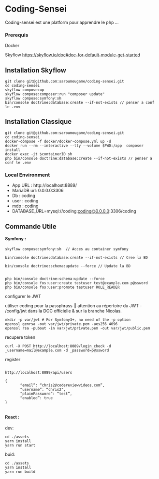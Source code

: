 
# Coding-Sensei


Coding-sensei est une platform pour apprendre le php ...

### Prerequis

Docker

Skyflow  https://skyflow.io/doc#doc-for-default-module-get-started

## Installation Skyflow

```
git clone git@github.com:saroumougame/coding-sensei.git
cd coding-sensei
skyflow compose:up 
skyflow compose:composer:run "composer update"
skyflow compose:symfony:sh
bin/console doctrine:database:create --if-not-exists // penser a conf le .env

```

## Installation Classique

```
git clone git@github.com:saroumougame/coding-sensei.git
cd coding-sensei
docker-compose -f docker/docker-compose.yml up -d
docker run --rm --interactive --tty --volume $PWD:/app  composer install
docker exec -it $containerID sh
php bin/console doctrine:database:create --if-not-exists // penser a conf le .env

```


### Local Environment

- App URL : http://localhost:8889/
- MariaDB url: 0.0.0.0:3306
- Db : coding 
- user : coding
- mdp : coding
- DATABASE_URL=mysql://coding:coding@0.0.0.0:3306/coding


## Commande Utile

#### Symfony :
```
skyflow compose:symfony:sh  // Acces au container symfony 

bin/console doctrine:database:create --if-not-exists // Cree la BD

bin/console doctrine:schema:update --force // Update la BD

```


```
	
php bin/console doctrine:schema:update --force
php bin/console fos:user:create testuser test@example.com p@ssword
php bin/console fos:user:promote testuser ROLE_READER

```

configurer le JWT

utiliser coding pour la passphrass || attention au répertoire du JWT - /config/jwt dans la DOC officielle & sur la branche Nicolas. 

```
mkdir -p var/jwt # For Symfony3+, no need of the -p option
openssl genrsa -out var/jwt/private.pem -aes256 4096
openssl rsa -pubout -in var/jwt/private.pem -out var/jwt/public.pem
````

recupere token
```
curl -X POST http://localhost:8089/login_check -d _username=mail@example.com -d _password=p@ssword
```

register

```

http://localhost:8089/api/users

{
       “email”: “chris2@codereviewvideos.com”,
       “username”: “chris2",
       “plainPassword”: “test”,
       “enabled”: true
}


```

#### React :

dev:

```
cd ./assets
yarn install
yarn run start
```



buid:

```
cd ./assets
yarn install
yarn run build

```

